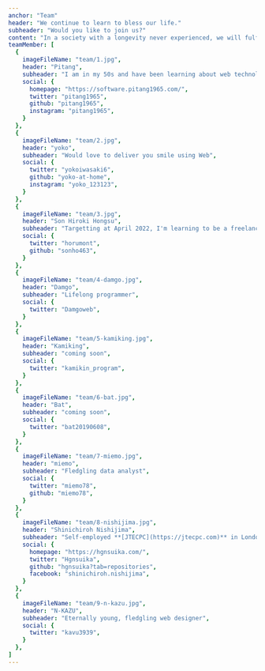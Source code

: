 ```yaml
---
anchor: "Team"
header: "We continue to learn to bless our life."
subheader: "Would you like to join us?"
content: "In a society with a longevity never experienced, we will fulfill our dream  and prosper by learning further. How about to strive together?"
teamMember: [
  {
    imageFileName: "team/1.jpg",
    header: "Pitang",
    subheader: "I am in my 50s and have been learning about web technologies on my own since January 2019. Currently learning Gatsby + Shopify, Next.js",
    social: {
      homepage: "https://software.pitang1965.com/",
      twitter: "pitang1965",
      github: "pitang1965",
      instagram: "pitang1965",
    }
  },
  {
    imageFileName: "team/2.jpg",
    header: "yoko",
    subheader: "Would love to deliver you smile using Web",
    social: {
      twitter: "yokoiwasaki6",
      github: "yoko-at-home",
      instagram: "yoko_123123",
    }
  },
  {
    imageFileName: "team/3.jpg",
    header: "Son Hiroki Hongsu",
    subheader: "Targetting at April 2022, I'm learning to be a freelance engineer!",
    social: {
      twitter: "horumont",
      github: "sonho463",
    }
  },
  {
    imageFileName: "team/4-damgo.jpg",
    header: "Damgo",
    subheader: "Lifelong programmer",
    social: {
      twitter: "Damgoweb",
    }
  },
  {
    imageFileName: "team/5-kamiking.jpg",
    header: "Kamiking",
    subheader: "coming soon",
    social: {
      twitter: "kamikin_program",
    }
  },
  {
    imageFileName: "team/6-bat.jpg",
    header: "Bat",
    subheader: "coming soon",
    social: {
      twitter: "bat20190608",
    }
  },
  {
    imageFileName: "team/7-miemo.jpg",
    header: "miemo",
    subheader: "Fledgling data analyst",
    social: {
      twitter: "miemo78",
      github: "miemo78",
    }
  },
  {
    imageFileName: "team/8-nishijima.jpg",
    header: "Shinichiroh Nishijima",
    subheader: "Self-employed **[JTECPC](https://jtecpc.com)** in London, studying marketing, front-end and English with the aim of becoming a Shopify developer",
    social: {
      homepage: "https://hgnsuika.com/",
      twitter: "Hgnsuika",
      github: "hgnsuika?tab=repositories",
      facebook: "shinichiroh.nishijima",
    }
  },
  {
    imageFileName: "team/9-n-kazu.jpg",
    header: "N-KAZU",
    subheader: "Eternally young, fledgling web designer",
    social: {
      twitter: "kavu3939",
    }
  },
]
---
```

